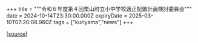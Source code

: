 +++
title = """令和６年度第４回栗山町立小中学校適正配置計画検討委員会"""
date = 2024-10-14T23:30:00.000Z
expiryDate = 2025-03-10T07:20:08.960Z
tags = ["kuriyama","news"]
+++


[[source]](https://www.town.kuriyama.hokkaido.jp/site/mirai/28773.html)
